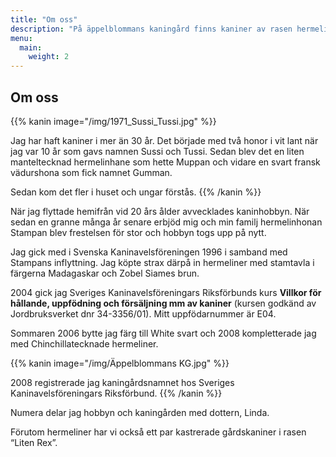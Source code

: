 ```yaml
---
title: "Om oss"
description: "På äppelblommans kaningård finns kaniner av rasen hermelin i färgerna white svart och chinchillatecknat"
menu:
  main:
    weight: 2
---
```


## Om oss

{{% kanin image="/img/1971_Sussi_Tussi.jpg" %}}

Jag har haft kaniner i mer än 30 år. Det började med två honor i vit lant när jag var 10 år som gavs namnen Sussi och Tussi. Sedan blev det en liten manteltecknad hermelinhane som hette Muppan och vidare en svart fransk vädurshona som fick namnet Gumman.

Sedan kom det fler i huset och ungar förstås.
{{% /kanin %}}

När jag flyttade hemifrån vid 20 års ålder avvecklades kaninhobbyn. När sedan en granne många år senare erbjöd mig och min familj hermelinhonan Stampan blev frestelsen för stor och hobbyn togs upp på nytt.

Jag gick med i Svenska Kaninavelsföreningen 1996 i samband med Stampans inflyttning. Jag köpte strax därpå in hermeliner med stamtavla i färgerna Madagaskar och Zobel Siames brun.

2004 gick jag Sveriges Kaninavelsföreningars Riksförbunds kurs **Villkor för hållande, uppfödning och försäljning mm av kaniner** (kursen godkänd av Jordbruksverket dnr 34-3356/01). Mitt uppfödarnummer är E04.

Sommaren 2006 bytte jag färg till White svart och 2008 kompletterade jag med Chinchillatecknade hermeliner.

{{% kanin image="/img/Äppelblommans KG.jpg" %}}

2008 registrerade jag kaningårdsnamnet hos Sveriges Kaninavelsföreningars Riksförbund.
{{% /kanin %}}

Numera delar jag hobbyn och kaningården med dottern, Linda.

Förutom hermeliner har vi också ett par kastrerade gårdskaniner i rasen “Liten Rex”.
